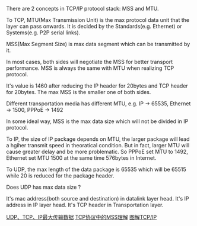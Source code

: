There are 2 concepts in TCP/IP protocol stack: MSS and MTU.

To TCP, MTU(Max Transmission Unit) is the max protocol data unit that the layer can pass onwards. It is decided by the Standards(e.g. Ethernet) or Systems(e.g. P2P serial links).

MSS(Max Segment Size) is max data segment which can be transmitted by it. 

In most cases, both sides will negotiate the MSS for better transport performance. MSS is always the same with MTU when realizing TCP protocol.

It's value is 1460 after reducing the IP header for 20bytes and TCP header for 20bytes. The max MSS is the smaller one of both sides. 

Different transportation media has different MTU, e.g. IP -> 65535, Ethernet -> 1500, PPPoE -> 1492

In some ideal way, MSS is the max data size which will not be divided in IP protocol. 

To IP, the size of IP package depends on MTU, the larger package will lead a hgiher transmit speed in theoratical condition. But in fact, larger MTU will cause greater delay and be more problematic. So PPPoE set MTU to 1492, Ethernet set MTU 1500 at the same time 576bytes in Internet. 

To UDP, the max length of the data package is 65535 which will be 65515 while 20 is reduced for the package header.

Does UDP has max data size ?

It's mac address(both source and destination) in datalink layer head.
It's IP address in IP layer head.
It's TCP header in Transportation layer.

[UDP、TCP、IP最大传输数据](http://blog.csdn.net/qiaoliang328/article/details/7580787)
[TCP协议中的MSS理解](http://blog.chinaunix.net/uid-20788636-id-2626119.html?/11207.html)
[图解TCP/IP](http://)
